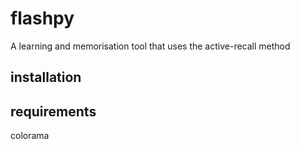 # flashpy
A learning and memorisation tool that uses the active-recall method

## installation

## requirements
colorama